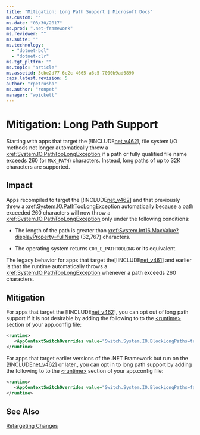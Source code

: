 ```yaml
---
title: "Mitigation: Long Path Support | Microsoft Docs"
ms.custom: ""
ms.date: "03/30/2017"
ms.prod: ".net-framework"
ms.reviewer: ""
ms.suite: ""
ms.technology: 
  - "dotnet-bcl"
  - "dotnet-clr"
ms.tgt_pltfrm: ""
ms.topic: "article"
ms.assetid: 3cbe2d77-6e2c-4665-a6c5-7000b9ad6890
caps.latest.revision: 5
author: "rpetrusha"
ms.author: "ronpet"
manager: "wpickett"
---
```

# Mitigation: Long Path Support
Starting with apps that target the [!INCLUDE[net_v462](../../../includes/net-v462-md.md)],  file system I/O methods not longer automatically throw a <xref:System.IO.PathTooLongException> if a path or fully qualified file name exceeds 260 (or `MAX_PATH`) characters. Instead, long paths of up to 32K characters are supported.  
  
## Impact  
 Apps recompiled to target the [!INCLUDE[net_v462](../../../includes/net-v462-md.md)] and that previously threw a <xref:System.IO.PathTooLongException> automatically because a path exceeded 260 characters will now throw a <xref:System.IO.PathTooLongException> only under the following conditions:  
  
-   The length of the path is greater than  <xref:System.Int16.MaxValue?displayProperty=fullName> (32,767) characters.  
  
-   The operating system returns `COR_E_PATHTOOLONG` or its equivalent.  
  
 The legacy behavior for apps that target the[!INCLUDE[net_v461](../../../includes/net-v461-md.md)] and earlier is that the runtime automatically throws a <xref:System.IO.PathTooLongException> whenever a path exceeds 260 characters.  
  
## Mitigation  
 For apps that target the [!INCLUDE[net_v462](../../../includes/net-v462-md.md)], you can opt out of long path support if it is not desirable by adding the following to    to the [\<runtime>](../../../docs/framework/configure-apps/file-schema/runtime/runtime-element.md) section of your app.config file:  
  
```xml  
<runtime>   
   <AppContextSwitchOverrides value="Switch.System.IO.BlockLongPaths=true" />   
</runtime>  
```  
  
 For apps that target earlier versions of the .NET Framework but run on the [!INCLUDE[net_v462](../../../includes/net-v462-md.md)] or later., you can opt in to long path support by adding the following to    to the [\<runtime>](../../../docs/framework/configure-apps/file-schema/runtime/runtime-element.md) section of your app.config file:  
  
```xml  
<runtime>   
   <AppContextSwitchOverrides value="Switch.System.IO.BlockLongPaths=false" />   
</runtime>  
```  
  
## See Also  
 [Retargeting Changes](../../../docs/framework/migration-guide/retargeting-changes-in-the-net-framework-4-6-2.md)
